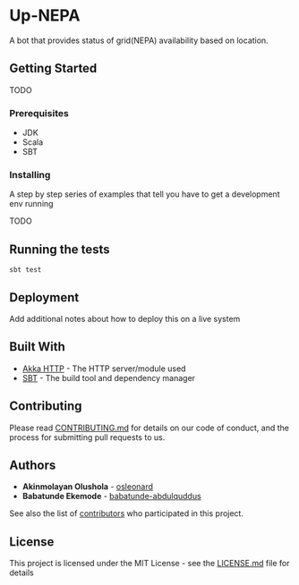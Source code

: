 # Up-NEPA

A bot that provides status of grid(NEPA) availability based on location.

## Getting Started

TODO

### Prerequisites

* JDK
* Scala
* SBT


### Installing

A step by step series of examples that tell you have to get a development env running

TODO

## Running the tests

```
sbt test
```

## Deployment

Add additional notes about how to deploy this on a live system

## Built With

* [Akka HTTP](https://github.com/akka/akka-http/) - The HTTP server/module used
* [SBT](http://www.scala-sbt.org/) - The build tool and dependency manager

## Contributing

Please read [CONTRIBUTING.md](https://gist.github.com/PurpleBooth/b24679402957c63ec426) for details on our code of conduct, and the process for submitting pull requests to us.

## Authors

* **Akinmolayan Olushola** - [osleonard](https://github.com/osleonard)
* **Babatunde Ekemode** - [babatunde-abdulquddus](https://github.com/babatunde-abdulquddus)


See also the list of [contributors](https://github.com/LagosScala/up-nepa/contributors) who participated in this project.

## License

This project is licensed under the MIT License - see the [LICENSE.md](LICENSE.md) file for details



